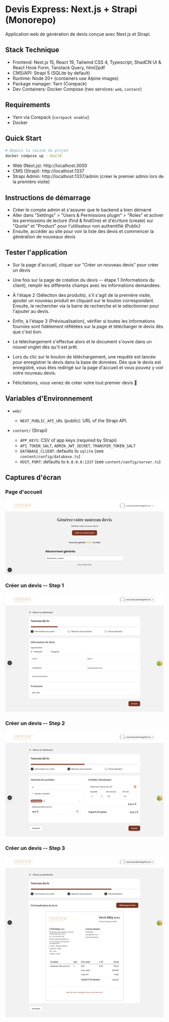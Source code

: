 # Devis Express: Next.js + Strapi (Monorepo)

Application web de génération de devis conçue avec Next.js et Strapi.

## Stack Technique

- Frontend: Next.js 15, React 19, Tailwind CSS 4, Typescript, ShadCN UI & React Hook Form, Tanstack Query, html2pdf
- CMS/API: Strapi 5 (SQLite by default)
- Runtime: Node 20+ (containers use Alpine images)
- Package manager: Yarn (Corepack)
- Dev Containers: Docker Compose (two services: `web`, `content`)

## Requirements

- Yarn via Corepack (`corepack enable`)
- Docker

## Quick Start

```bash
# Depuis la racine du projet
docker compose up --build
```

- Web (Next.js): http://localhost:3000
- CMS (Strapi): http://localhost:1337
- Strapi Admin: http://localhost:1337/admin (créer le premier admin lors de la première visite)

## Instructions de démarrage

- Créer le compte admin et s'assurer que le backend a bien démarré
- Aller dans "Settings" > "Users & Permissions plugin" > "Roles" et activer les permissions de lecture (find & findOne) et d'écriture (create) sur "Quote" et "Product" pour l'utilisateur non authentifié (Public)
- Ensuite, accéder au site pour voir la liste des devis et commencer la génération de nouveaux devis

## Tester l'application

- Sur la page d'accueil, cliquer sur "Créer un nouveau devis" pour créer un devis
- Une fois sur la page de création du devis -- étape 1 (Informations du client), remplir les différents champs avec les informations demandées.
- À l'étape 2 (Sélection des produits), s'il s'agit de la première visite, ajouter un nouveau produit en cliquant sur le bouton correspondant. Ensuite, le rechercher via la barre de recherche et le sélectionner pour l'ajouter au devis.
- Enfin, à l'étape 3 (Prévisualisation), vérifier si toutes les informations fournies sont fidèlement réflétées sur la page et télécharger le devis dès que c'est bon.
- Le téléchargement s'effectue alors et le document s'ouvre dans un nouvel onglet dès qu'il est prêt.

- Lors du clic sur le bouton de téléchargement, une requête est lancée pour enregistrer le devis dans la base de données. Dès que le devis est enregistré, vous êtes redirigé sur la page d'accueil et vous pouvez y voir votre nouveau devis.

- Félicitations, vous venez de créer votre tout premier devis 🎉

## Variables d'Environnement

- `web/`

  - `NEXT_PUBLIC_API_URL` (public): URL of the Strapi API.

- `content/` (Strapi)
  - `APP_KEYS`: CSV of app keys (required by Strapi)
  - `API_TOKEN_SALT`, `ADMIN_JWT_SECRET`, `TRANSFER_TOKEN_SALT`
  - `DATABASE_CLIENT`: defaults to `sqlite` (see `content/config/database.ts`)
  - `HOST`, `PORT`: defaults to `0.0.0.0:1337` (see `content/config/server.ts`)

## Captures d'écran

### Page d'accueil

![Homepage](./screenshots/homepage.png)

### Créer un devis -- Step 1

![Homepage](./screenshots/step-1.png)

### Créer un devis -- Step 2

![Homepage](./screenshots/step-2.png)

### Créer un devis -- Step 3

![Homepage](./screenshots/step-3.png)
